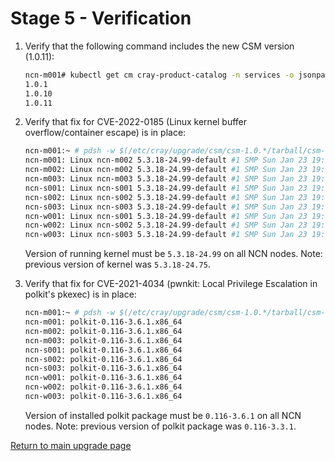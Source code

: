 # Stage 5 - Verification

1. Verify that the following command includes the new CSM version (1.0.11):

   ```bash
   ncn-m001# kubectl get cm cray-product-catalog -n services -o jsonpath='{.data.csm}' | yq r -j - | jq -r 'to_entries[] | .key' | sort -V
   1.0.1
   1.0.10
   1.0.11
   ```

1. Verify that fix for CVE-2022-0185 (Linux kernel buffer overflow/container escape) is in place:

    ```bash
    ncn-m001:~ # pdsh -w $(/etc/cray/upgrade/csm/csm-1.0.*/tarball/csm-1.0.*/lib/list-ncns.sh 2>/dev/null | paste -sd,) "uname -a"
    ncn-m001: Linux ncn-m002 5.3.18-24.99-default #1 SMP Sun Jan 23 19:03:51 UTC 2022 (712a8e6) x86_64 x86_64 x86_64 GNU/Linux
    ncn-m002: Linux ncn-m002 5.3.18-24.99-default #1 SMP Sun Jan 23 19:03:51 UTC 2022 (712a8e6) x86_64 x86_64 x86_64 GNU/Linux
    ncn-m003: Linux ncn-m003 5.3.18-24.99-default #1 SMP Sun Jan 23 19:03:51 UTC 2022 (712a8e6) x86_64 x86_64 x86_64 GNU/Linux
    ncn-s001: Linux ncn-s001 5.3.18-24.99-default #1 SMP Sun Jan 23 19:03:51 UTC 2022 (712a8e6) x86_64 x86_64 x86_64 GNU/Linux
    ncn-s002: Linux ncn-s002 5.3.18-24.99-default #1 SMP Sun Jan 23 19:03:51 UTC 2022 (712a8e6) x86_64 x86_64 x86_64 GNU/Linux
    ncn-s003: Linux ncn-s003 5.3.18-24.99-default #1 SMP Sun Jan 23 19:03:51 UTC 2022 (712a8e6) x86_64 x86_64 x86_64 GNU/Linux
    ncn-w001: Linux ncn-s001 5.3.18-24.99-default #1 SMP Sun Jan 23 19:03:51 UTC 2022 (712a8e6) x86_64 x86_64 x86_64 GNU/Linux
    ncn-w002: Linux ncn-s002 5.3.18-24.99-default #1 SMP Sun Jan 23 19:03:51 UTC 2022 (712a8e6) x86_64 x86_64 x86_64 GNU/Linux
    ncn-w003: Linux ncn-s003 5.3.18-24.99-default #1 SMP Sun Jan 23 19:03:51 UTC 2022 (712a8e6) x86_64 x86_64 x86_64 GNU/Linux
    ```

    Version of running kernel must be `5.3.18-24.99` on all NCN nodes. Note: previous version of kernel was `5.3.18-24.75`.

1. Verify that fix for CVE-2021-4034 (pwnkit: Local Privilege Escalation in polkit's pkexec) is in place:

    ```bash
    ncn-m001:~ # pdsh -w $(/etc/cray/upgrade/csm/csm-1.0.*/tarball/csm-1.0.*/lib/list-ncns.sh 2>/dev/null | paste -sd,) "rpm -q polkit"
    ncn-m001: polkit-0.116-3.6.1.x86_64
    ncn-m002: polkit-0.116-3.6.1.x86_64
    ncn-m003: polkit-0.116-3.6.1.x86_64
    ncn-s001: polkit-0.116-3.6.1.x86_64
    ncn-s002: polkit-0.116-3.6.1.x86_64
    ncn-s003: polkit-0.116-3.6.1.x86_64
    ncn-w001: polkit-0.116-3.6.1.x86_64
    ncn-w002: polkit-0.116-3.6.1.x86_64
    ncn-w003: polkit-0.116-3.6.1.x86_64
    ```

    Version of installed polkit package must be `0.116-3.6.1` on all NCN nodes. Note: previous version of polkit package was `0.116-3.3.1`.

[Return to main upgrade page](README.md)
